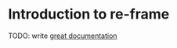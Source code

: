 # Introduction to re-frame

TODO: write [great documentation](http://jacobian.org/writing/what-to-write/)
